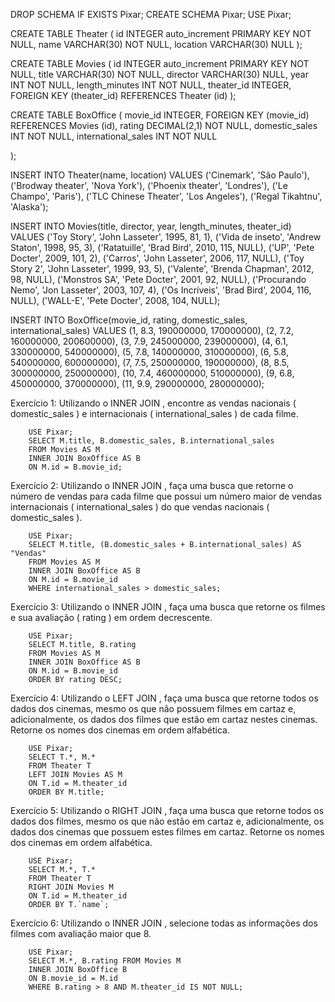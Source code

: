 
DROP SCHEMA IF EXISTS Pixar;
CREATE SCHEMA Pixar;
USE Pixar;

CREATE TABLE Theater (
  id INTEGER auto_increment PRIMARY KEY NOT NULL,
  name VARCHAR(30) NOT NULL,
  location VARCHAR(30) NULL
);

CREATE TABLE Movies (
  id INTEGER auto_increment PRIMARY KEY NOT NULL,
  title VARCHAR(30) NOT NULL,
  director VARCHAR(30) NULL,
  year INT NOT NULL,
  length_minutes INT NOT NULL,
  theater_id INTEGER,
  FOREIGN KEY (theater_id) REFERENCES Theater (id)
);

CREATE TABLE BoxOffice (
  movie_id INTEGER,
  FOREIGN KEY (movie_id) REFERENCES Movies (id),
  rating DECIMAL(2,1) NOT NULL,
  domestic_sales INT NOT NULL,
  international_sales INT NOT NULL

);

INSERT INTO Theater(name, location)
    VALUES ('Cinemark', 'São Paulo'),
            ('Brodway theater', 'Nova York'),
            ('Phoenix theater', 'Londres'),
            ('Le Champo', 'Paris'),
            ('TLC Chinese Theater', 'Los Angeles'),
            ('Regal Tikahtnu', 'Alaska');

INSERT INTO Movies(title, director, year, length_minutes, theater_id)
  VALUES ('Toy Story', 'John Lasseter', 1995, 81, 1),
         ('Vida de inseto', 'Andrew Staton', 1998, 95, 3),
         ('Ratatuille', 'Brad Bird', 2010, 115, NULL),
         ('UP', 'Pete Docter', 2009, 101, 2),
         ('Carros', 'John Lasseter', 2006, 117, NULL),
         ('Toy Story 2', 'John Lasseter', 1999, 93, 5),
         ('Valente', 'Brenda Chapman', 2012, 98, NULL),
         ('Monstros SA', 'Pete Docter', 2001, 92, NULL),
         ('Procurando Nemo', 'Jon Lasseter', 2003, 107, 4),
         ('Os Incríveis', 'Brad Bird', 2004, 116, NULL),
         ('WALL-E', 'Pete Docter', 2008, 104, NULL);


INSERT INTO BoxOffice(movie_id, rating, domestic_sales, international_sales)
  VALUES (1, 8.3, 190000000, 170000000),
         (2, 7.2, 160000000, 200600000),
         (3, 7.9, 245000000, 239000000),
         (4, 6.1, 330000000, 540000000),
         (5, 7.8, 140000000, 310000000),
         (6, 5.8, 540000000, 600000000),
         (7, 7.5, 250000000, 190000000),
         (8, 8.5, 300000000, 250000000),
         (10, 7.4, 460000000, 510000000),
         (9, 6.8, 450000000, 370000000),
         (11, 9.9, 290000000, 280000000);
         
         
         
Exercício 1: Utilizando o INNER JOIN , encontre as vendas nacionais ( domestic_sales ) e internacionais ( international_sales ) de cada filme.

		USE Pixar;
		SELECT M.title, B.domestic_sales, B.international_sales
		FROM Movies AS M
		INNER JOIN BoxOffice AS B
		ON M.id = B.movie_id;


Exercício 2: Utilizando o INNER JOIN , faça uma busca que retorne o número de vendas para cada filme que possui um número maior de vendas internacionais ( international_sales ) do que vendas nacionais ( domestic_sales ).

		USE Pixar;
		SELECT M.title, (B.domestic_sales + B.international_sales) AS "Vendas"
		FROM Movies AS M
		INNER JOIN BoxOffice AS B
		ON M.id = B.movie_id
		WHERE international_sales > domestic_sales;


Exercício 3: Utilizando o INNER JOIN , faça uma busca que retorne os filmes e sua avaliação ( rating ) em ordem decrescente.

		USE Pixar;
		SELECT M.title, B.rating
		FROM Movies AS M
		INNER JOIN BoxOffice AS B
		ON M.id = B.movie_id
		ORDER BY rating DESC;


Exercício 4: Utilizando o LEFT JOIN , faça uma busca que retorne todos os dados dos cinemas, mesmo os que não possuem filmes em cartaz e, adicionalmente, os dados dos filmes que estão em cartaz nestes cinemas. Retorne os nomes dos cinemas em ordem alfabética.

		USE Pixar;
		SELECT T.*, M.*
		FROM Theater T
		LEFT JOIN Movies AS M
		ON T.id = M.theater_id
		ORDER BY M.title;


Exercício 5: Utilizando o RIGHT JOIN , faça uma busca que retorne todos os dados dos filmes, mesmo os que não estão em cartaz e, adicionalmente, os dados dos cinemas que possuem estes filmes em cartaz. Retorne os nomes dos cinemas em ordem alfabética.

		USE Pixar;
		SELECT M.*, T.*
		FROM Theater T
		RIGHT JOIN Movies M
		ON T.id = M.theater_id
		ORDER BY T.`name`;


Exercício 6: Utilizando o INNER JOIN , selecione todas as informações dos filmes com avaliação maior que 8.

		USE Pixar;
		SELECT M.*, B.rating FROM Movies M
		INNER JOIN BoxOffice B
		ON B.movie_id = M.id
		WHERE B.rating > 8 AND M.theater_id IS NOT NULL;






























